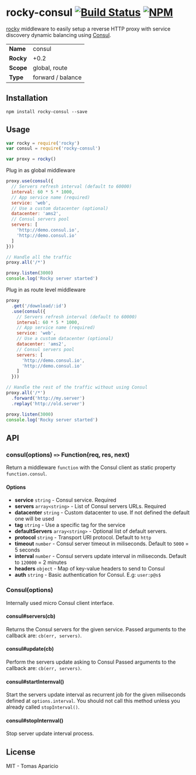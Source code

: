 # rocky-consul [![Build Status](https://api.travis-ci.org/h2non/rocky-consul.svg?branch=master&style=flat)](https://travis-ci.org/h2non/rocky-consul) [![NPM](https://img.shields.io/npm/v/rocky-consul.svg)](https://www.npmjs.org/package/rocky-consul)

[rocky](https://github.com/h2non/rocky) middleware to easily setup a reverse HTTP proxy with service discovery dynamic balancing using [Consul](https://consul.io).

<table>
<tr>
<td><b>Name</b></td><td>consul</td>
</tr>
<tr>
<td><b>Rocky</b></td><td>+0.2</td>
</tr>
<tr>
<td><b>Scope</b></td><td>global, route</td>
</tr>
<tr>
<td><b>Type</b></td><td>forward / balance</td>
</tr>
</table>

## Installation

```
npm install rocky-consul --save
```

## Usage

```js
var rocky = require('rocky')
var consul = require('rocky-consul')

var proxy = rocky()
```

Plug in as global middleware
```js
proxy.use(consul({
  // Servers refresh interval (default to 60000)
  interval: 60 * 5 * 1000,
  // App service name (required)
  service: 'web',
  // Use a custom datacenter (optional)
  datacenter: 'ams2',
  // Consul servers pool
  servers: [
    'http://demo.consul.io',
    'http://demo.consul.io'
  ]
}))

// Handle all the traffic
proxy.all('/*')

proxy.listen(3000)
console.log('Rocky server started')
```

Plug in as route level middleware
```js
proxy
  .get('/download/:id')
  .use(consul({
    // Servers refresh interval (default to 60000)
    interval: 60 * 5 * 1000,
    // App service name (required)
    service: 'web',
    // Use a custom datacenter (optional)
    datacenter: 'ams2',
    // Consul servers pool
    servers: [
      'http://demo.consul.io',
      'http://demo.consul.io'
    ]
  }))

// Handle the rest of the traffic without using Consul
proxy.all('/*')
  .forward('http://my.server')
  .replay('http://old.server')

proxy.listen(3000)
console.log('Rocky server started')
```

## API

### consul(options) `=>` Function(req, res, next)

Return a middleware `function` with the Consul client as static property `function.consul`.

#### Options

- **service** `string` - Consul service. Required
- **servers** `array<string>` - List of Consul servers URLs. Required
- **datacenter** `string` - Custom datacenter to use. If not defined the default one will be used
- **tag** `string` - Use a specific tag for the service
- **defaultServers** `array<string>` - Optional list of default servers.
- **protocol** `string` - Transport URI protocol. Default to `http`
- **timeout** `number` - Consul server timeout in miliseconds. Default to `5000` = 5 seconds
- **interval** `number` - Consul servers update interval in miliseconds. Default to `120000` = 2 minutes
- **headers** `object` - Map of key-value headers to send to Consul
- **auth** `string` - Basic authentication for Consul. E.g: `user:p@s$`

### Consul(options)

Internally used micro Consul client interface.

#### consul#servers(cb)

Returns the Consul servers for the given service.
Passed arguments to the callback are: `cb(err, servers)`.

#### consul#update(cb)

Perform the servers update asking to Consul
Passed arguments to the callback are: `cb(err, servers)`.

#### consul#startInternval()

Start the servers update interval as recurrent job for the given miliseconds defined at `options.interval`.
You should not call this method unless you already called `stopInterval()`.

#### consul#stopInternval()

Stop server update interval process.

## License

MIT - Tomas Aparicio
